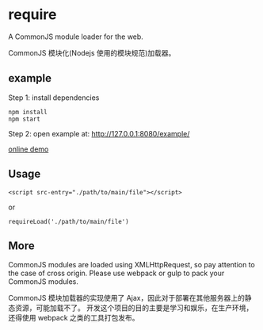 # require
A CommonJS module loader for the web.

CommonJS 模块化(Nodejs 使用的模块规范)加载器。

## example
Step 1: install dependencies
```
npm install
npm start
```

Step 2: open example at:
http://127.0.0.1:8080/example/

[online demo](http://meowtec.github.io/demo/require/example/)

## Usage
```
<script src-entry="./path/to/main/file"></script>
```
or
```
requireLoad('./path/to/main/file')
```

## More
CommonJS modules are loaded using XMLHttpRequest, so pay attention to the case of cross origin.
Please use webpack or gulp to pack your CommonJS modules.

CommonJS 模块加载器的实现使用了 Ajax，因此对于部署在其他服务器上的静态资源，可能加载不了。
开发这个项目的目的主要是学习和娱乐，在生产环境，还得使用 webpack 之类的工具打包发布。
